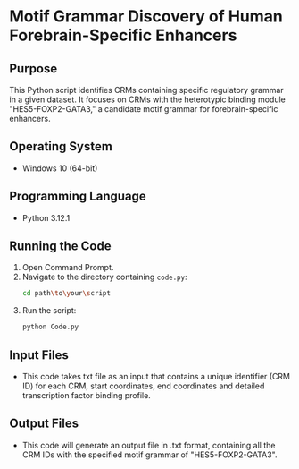 # Motif Grammar Discovery of Human Forebrain-Specific Enhancers

## Purpose
This Python script identifies CRMs containing specific regulatory grammar in a given dataset. It focuses on CRMs with the heterotypic binding module "HES5-FOXP2-GATA3," a candidate motif grammar for forebrain-specific enhancers.

## Operating System
- Windows 10 (64-bit)

## Programming Language
- Python 3.12.1

## Running the Code
1. Open Command Prompt.
2. Navigate to the directory containing `code.py`:
   ```sh
   cd path\to\your\script
   ```
3. Run the script:
   ```sh
   python Code.py
   ```

## Input Files
- This code takes txt file as an input that contains a unique identifier (CRM ID) for each CRM, start coordinates, end coordinates and detailed transcription factor binding profile.



## Output Files
- This code will generate an output file in .txt format, containing all the CRM IDs with the specified motif grammar of "HES5-FOXP2-GATA3".

